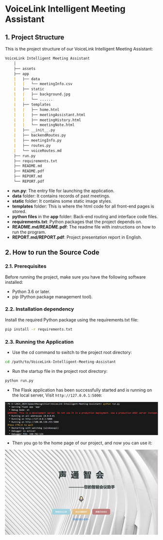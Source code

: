 # VoiceLink Intelligent Meeting Assistant

## 1. Project Structure

This is the project structure of our VoiceLink Intelligent Meeting Assistant:

```markdown
VoiceLink Intelligent Meeting Assistant
    │
    ├── assets
    ├── app   
    |	├── data
    |	|	└── meetingInfo.csv
    |	├── static
    |	|	├── background.jpg
    |	|	└── ......
    |	├── templates
    |	|	├── home.htnl
    |	|	├── meetingAssistant.html
    |	|	├── meetingHistory.html
    |	|	└── meetingNote.html
    |	├── __init__.py
    |	├── backendRoutes.py
    |	├── meetingInfo.py
    |	├── routes.py
    |	└── voiceRoutes.md
    ├── run.py
    ├── requirements.txt
    ├── README.md
    ├── README.pdf
    ├── REPORT.md
    └── REPORT.pdf
```

+ **run.py**: The entry file for launching the application.
+ **data** folder: It contains records of past meetings.
+ **static** folder: It contains some static image styles.
+ **templates** folder: This is where the html code for all front-end pages is stored.
+ **python files** in the **app** folder: Back-end routing and interface code files.
+ **requirements.txt**: Python packages that the project depends on.
+ **README.md/README.pdf**: The readme file with instructions on how to run the program.
+ **REPORT.md/REPORT.pdf**: Project presentation report in English.

## 2. How to run the Source Code

### 2.1. Prerequisites

Before running the project, make sure you have the following software installed:

+ Python 3.6 or later.
+ pip (Python package management tool).

### 2.2. Installation dependency

Install the required Python package using the requirements.txt file: 

```bash
pip install -r requirements.txt
```

### 2.3. Running the Application

+ Use the cd command to switch to the project root directory:

```bash
cd /path/to/VoiceLink-Intelligent-Meeting-Assistant
```

+ Run the startup file in the project root directory:

```bash
python run.py
```

+ The Flask application has been successfully started and is running on the local server, Visit `http://127.0.0.1:5000`:

![pythonRun](.\assets\pythonRun.png)

+ Then you go to the home page of our project, and now you can use it:

![homePage](.\assets\homePage.png)